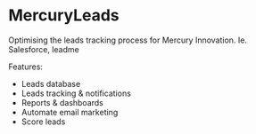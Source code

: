 # MercuryLeads
Optimising the leads tracking process for Mercury Innovation. Ie. Salesforce, leadme

Features:
- Leads database
- Leads tracking & notifications
- Reports & dashboards
- Automate email marketing
- Score leads
